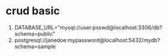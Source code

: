 # crud basic

1. DATABASE_URL="mysql://user:psswd@localhost:3306/db?schema=public"
2. postgresql://janedoe:mypassword@localhost:5432/mydb?schema=sample